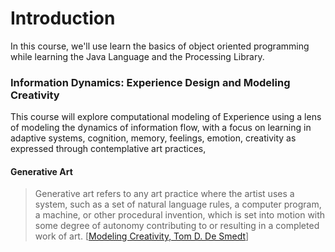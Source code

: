 # Introduction

In this course, we'll use learn the basics of object oriented programming while learning the Java Language and the Processing Library.

### Information Dynamics:  Experience Design and Modeling Creativity

This course will explore computational modeling of Experience using a lens of modeling the dynamics of information flow, with a focus on learning in adaptive systems, cognition, memory, feelings, emotion, creativity as expressed through contemplative art practices,

#### Generative Art 

> Generative art refers to any art practice where the artist uses a system, such as a set of natural language rules, a computer program, a machine, or other procedural invention, which is set into motion with some degree of autonomy contributing to or resulting in a completed work of art. \[[Modeling Creativity, Tom D. De Smedt](https://www.clips.uantwerpen.be/sites/default/files/modeling-creativity.pdf)\]

